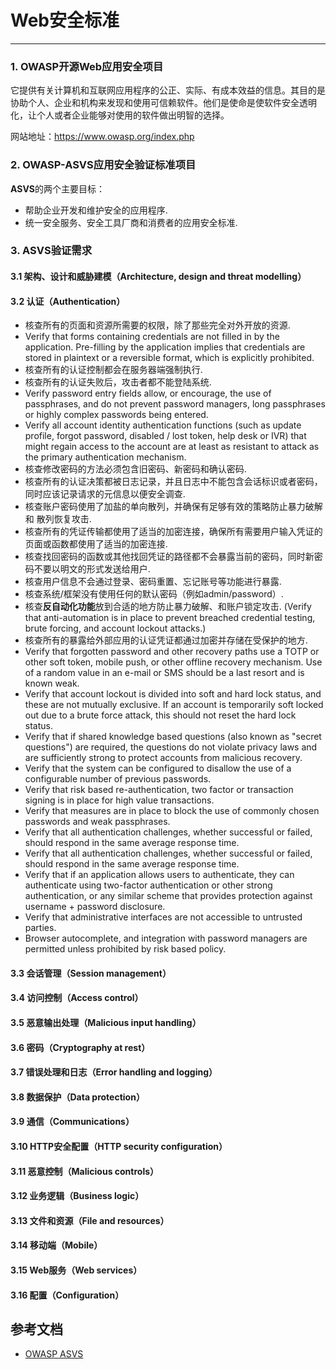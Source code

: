 # Web安全标准

---

### 1. OWASP开源Web应用安全项目

它提供有关计算机和互联网应用程序的公正、实际、有成本效益的信息。其目的是协助个人、企业和机构来发现和使用可信赖软件。他们是使命是使软件安全透明化，让个人或者企业能够对使用的软件做出明智的选择。

网站地址：https://www.owasp.org/index.php

### 2. OWASP-ASVS应用安全验证标准项目

**ASVS**的两个主要目标：

* 帮助企业开发和维护安全的应用程序.
* 统一安全服务、安全工具厂商和消费者的应用安全标准.

### 3. ASVS验证需求

#### 3.1 架构、设计和威胁建模（Architecture, design and threat modelling）

#### 3.2 认证（Authentication）

* 核查所有的页面和资源所需要的权限，除了那些完全对外开放的资源.
* Verify that forms containing credentials are not filled in by the application. Pre-filling by the application implies that credentials are stored in plaintext or a reversible format, which is explicitly prohibited.
* 核查所有的认证控制都会在服务器端强制执行.
* 核查所有的认证失败后，攻击者都不能登陆系统.
* Verify password entry fields allow, or encourage, the use of passphrases, and do not prevent password managers, long passphrases or highly complex passwords being entered.
* Verify all account identity authentication functions (such as update profile, forgot password, disabled / lost token, help desk or IVR) that might regain access to the account are at least as resistant to attack as the primary authentication mechanism.
* 核查修改密码的方法必须包含旧密码、新密码和确认密码.
* 核查所有的认证决策都被日志记录，并且日志中不能包含会话标识或者密码，同时应该记录请求的元信息以便安全调查. 
* 核查账户密码使用了加盐的单向散列，并确保有足够有效的策略防止暴力破解和 散列恢复攻击.
* 核查所有的凭证传输都使用了适当的加密连接，确保所有需要用户输入凭证的页面或函数都使用了适当的加密连接.
* 核查找回密码的函数或其他找回凭证的路径都不会暴露当前的密码，同时新密码不要以明文的形式发送给用户. 
* 核查用户信息不会通过登录、密码重置、忘记账号等功能进行暴露.
* 核查系统/框架没有使用任何的默认密码（例如admin/password）. 
* 核查**反自动化功能**放到合适的地方防止暴力破解、和账户锁定攻击. (Verify that anti-automation is in place to prevent breached credential testing, brute forcing, and account lockout attacks.)
* 核查所有的暴露给外部应用的认证凭证都通过加密并存储在受保护的地方.
* Verify that forgotten password and other recovery paths use a TOTP or other soft token, mobile push, or other offline recovery mechanism. Use of a random value in an e-mail or SMS should be a last resort and is known weak.
* Verify that account lockout is divided into soft and hard lock status, and these are not mutually exclusive. If an account is temporarily soft locked out due to a brute force attack, this should not reset the hard lock status.
* Verify that if shared knowledge based questions (also known as "secret questions") are required, the questions do not violate privacy laws and are sufficiently strong to protect accounts from malicious recovery.
* Verify that the system can be configured to disallow the use of a configurable number of previous passwords.
* Verify that risk based re-authentication, two factor or transaction signing is in place for high value transactions.
* Verify that measures are in place to block the use of commonly chosen passwords and weak passphrases.
* Verify that all authentication challenges, whether successful or failed, should respond in the same average response time.
* Verify that all authentication challenges, whether successful or failed, should respond in the same average response time.
* Verify that if an application allows users to authenticate, they can authenticate using two-factor authentication or other strong authentication, or any similar scheme that provides protection against username + password disclosure.
* Verify that administrative interfaces are not accessible to
untrusted parties.
* Browser autocomplete, and integration with password managers are permitted unless prohibited by risk based policy.


#### 3.3 会话管理（Session management）

#### 3.4 访问控制（Access control）

#### 3.5 恶意输出处理（Malicious input handling）

#### 3.6 密码（Cryptography at rest）

#### 3.7 错误处理和日志（Error handling and logging）

#### 3.8 数据保护（Data protection）
 
#### 3.9 通信（Communications）

#### 3.10 HTTP安全配置（HTTP security configuration）

#### 3.11 恶意控制（Malicious controls）

#### 3.12 业务逻辑（Business logic）

#### 3.13 文件和资源（File and resources）

#### 3.14 移动端（Mobile）

#### 3.15 Web服务（Web services）

#### 3.16 配置（Configuration）

## 参考文档

* [OWASP ASVS](https://www.owasp.org/images/3/33/OWASP_Application_Security_Verification_Standard_3.0.1.pdf)

